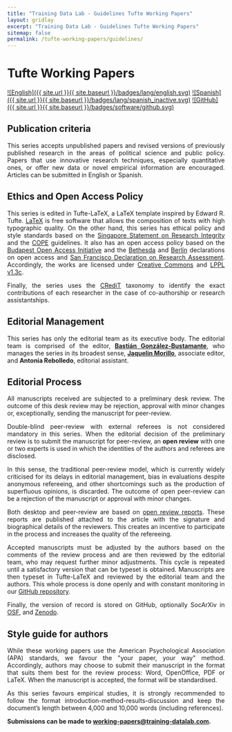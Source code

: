 ```yaml
---
title: "Training Data Lab - Guidelines Tufte Working Papers"
layout: gridlay
excerpt: "Training Data Lab - Guidelines Tufte Working Papers"
sitemap: false
permalink: /tufte-working-papers/guidelines/
---
```


# Tufte Working Papers

[![English]({{ site.url }}{{ site.baseurl }}/badges/lang/english.svg)](https://training-datalab.com/tufte-working-papers/guidelines/) [![Spanish]({{ site.url }}{{ site.baseurl }}/badges/lang/spanish_inactive.svg)](https://training-datalab.com/tufte-working-papers/guidelines-spanish/) [![GitHub]({{ site.url }}{{ site.baseurl }}/badges/software/github.svg)](https://github.com/training-datalab/tufte-working-papers)

## Publication criteria

<p align=" justify">This series accepts unpublished papers and revised versions of previously published research in the areas of political science and public policy. Papers that use innovative research techniques, especially quantitative ones, or offer new data or novel empirical information are encouraged. Articles can be submitted in English or Spanish.</p>

## Ethics and Open Access Policy

<p align=" justify">This series is edited in Tufte-LaTeX, a LaTeX template inspired by Edward R. Tufte. <a href="https://www.latex-project.org/" target="_blank">LaTeX</a> is free software that allows the composition of texts with high typographic quality. On the other hand, this series has ethical policy and style standards based on the <a href="https://github.com/training-datalab/tufte-working-papers/blob/master/guidelines/singpore_statement.pdf" target="_blank">Singapore Statement on Research Integrity</a> and the <a href="https://publicationethics.org/" target="_blank">COPE</a> guidelines. It also has an open access policy based on the <a href="https://www.budapestopenaccessinitiative.org/boai-10-recommendations" target="_blank">Budapest Open Access Initiative</a> and the <a href="https://dash.harvard.edu/bitstream/handle/1/4725199/Suber_bethesda.htm?sequence=3&isAllowed=y" target="_blank">Bethesda</a> and <a href="https://openaccess.mpg.de/Berlin-Declaration" target="_blank">Berlín</a> declarations on open access and <a href="https://sfdora.org/read/" target="_blank">San Francisco Declaration on Research Assessment</a>. Accordingly, the works are licensed under <a href="https://github.com/training-datalab/tufte-working-papers/blob/master/LICENSE-CC.md" target="_blank">Creative Commons</a> and <a href="https://github.com/training-datalab/tufte-working-papers/blob/master/LICENSE-LPPL.md" target="_blank">LPPL v1.3c</a>.</p>

<p align=" justify">Finally, the series uses the <a href="/credit/">CRediT</a> taxonomy to identify the exact contributions of each researcher in the case of co-authorship or research assistantships.</p>

## Editorial Management

<p align=" justify">This series has only the editorial team as its executive body. The editorial team is comprised of the editor, <a href="/team/bgonzalezbustamante"><strong>Bastián González-Bustamante</strong></a>, who manages the series in its broadest sense, <a href="/team/jmorillo"><strong>Jaquelin Morillo</strong></a>, associate editor, and <strong>Antonia Rebolledo</strong>, editorial assistant.</p>

## Editorial Process

<p align=" justify">All manuscripts received are subjected to a preliminary desk review. The outcome of this desk review may be rejection, approval with minor changes or, exceptionally, sending the manuscript for peer-review.</p>

<p align=" justify">Double-blind peer-review with external referees is not considered mandatory in this series. When the editorial decision of the preliminary review is to submit the manuscript for peer-review, an <strong>open review</strong> with one or two experts is used in which the identities of the authors and referees are disclosed.</p>

<p align=" justify">In this sense, the traditional peer-review model, which is currently widely criticised for its delays in editorial management, bias in evaluations despite anonymous refereeing, and other shortcomings such as the production of superfluous opinions, is discarded. The outcome of open peer-review can be a rejection of the manuscript or approval with minor changes.</p>

<p align=" justify">Both desktop and peer-review are based on <a href="/tufte-working-papers/open-review/">open review reports</a>. These reports are published attached to the article with the signature and biographical details of the reviewers. This creates an incentive to participate in the process and increases the quality of the refereeing.</p>

<p align=" justify">Accepted manuscripts must be adjusted by the authors based on the comments of the review process and are then reviewed by the editorial team, who may request further minor adjustments. This cycle is repeated until a satisfactory version that can be typeset is obtained. Manuscripts are then typeset in Tufte-LaTeX and reviewed by the editorial team and the authors. This whole process is done openly and with constant monitoring in our <a href="https://github.com/training-datalab/tufte-working-papers" target="_blank">GitHub repository</a>.</p>

<p align=" justify">Finally, the version of record is stored on GitHub, optionally SocArXiv in <a href="http://osf.io/" target="_blank">OSF</a>, and <a href="https://zenodo.org/" target="_blank">Zenodo</a>.</p>

## Style guide for authors

<p align=" justify">While these working papers use the American Psychological Association (APA) standards, we favour the "your paper, your way" method. Accordingly, authors may choose to submit their manuscript in the format that suits them best for the review process: Word, OpenOffice, PDF or LaTeX. When the manuscript is accepted, the format will be standardised.</p>

<p align=" justify">As this series favours empirical studies, it is strongly recommended to follow the format introduction-method-results-discussion and keep the document’s length between 4,000 and 10,000 words (including references).</p>

<p align=" justify"><strong>Submissions can be made to <a href="mailto:working-papers@training-datalab.com">working-papers@training-datalab.com</a>.</strong></p>
<br />
